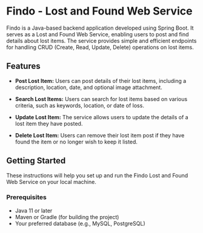 # Findo - Lost and Found Web Service

Findo is a Java-based backend application developed using Spring Boot. It serves as a Lost and Found Web Service, enabling users to post and find details about lost items. The service provides simple and efficient endpoints for handling CRUD (Create, Read, Update, Delete) operations on lost items.

## Features

- **Post Lost Item:** Users can post details of their lost items, including a description, location, date, and optional image attachment.

- **Search Lost Items:** Users can search for lost items based on various criteria, such as keywords, location, or date of loss.

- **Update Lost Item:** The service allows users to update the details of a lost item they have posted.

- **Delete Lost Item:** Users can remove their lost item post if they have found the item or no longer wish to keep it listed.

## Getting Started

These instructions will help you set up and run the Findo Lost and Found Web Service on your local machine.

### Prerequisites

- Java 11 or later
- Maven or Gradle (for building the project)
- Your preferred database (e.g., MySQL, PostgreSQL)



